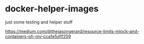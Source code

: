 # docker-helper-images
just some testing and helper stuff

https://medium.com/@thejasongerard/resource-limits-mlock-and-containers-oh-my-cca1e5d1f259
